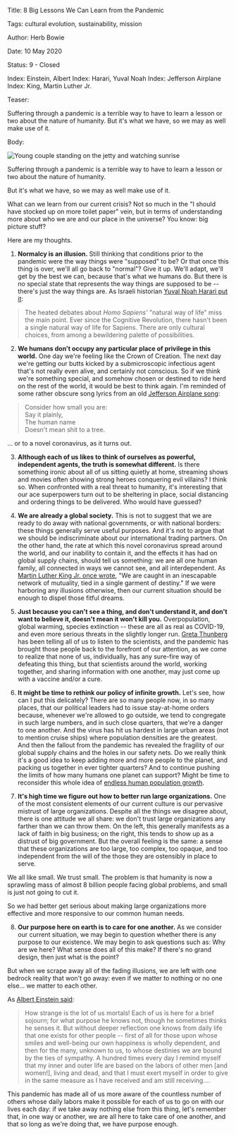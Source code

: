 Title:  8 Big Lessons We Can Learn from the Pandemic

Tags:   cultural evolution, sustainability, mission

Author: Herb Bowie

Date:   10 May 2020

Status: 9 - Closed

Index:  Einstein, Albert
Index:  Harari, Yuval Noah
Index:  Jefferson Airplane
Index:  King, Martin Luther Jr. 

Teaser: 

Suffering through a pandemic is a terrible way to have to learn a lesson or two about the nature of humanity. But it's what we have, so we may as well make use of it.

Body: 

<p><img src="../../images/pandemic-lessons.jpg" alt="Young couple standing on the jetty and watching sunrise" title="Young couple standing on the jetty and watching sunrise" /></p>

Suffering through a pandemic is a terrible way to have to learn a lesson or two about the nature of humanity. 

But it's what we have, so we may as well make use of it. 

What can we learn from our current crisis? Not so much in the "I should have stocked up on more toilet paper" vein, but in terms of understanding more about who we are and our place in the universe? You know: big picture stuff?

Here are my thoughts. 

1) **Normalcy is an illusion.** Still thinking that conditions prior to the pandemic were the way things were "supposed" to be? Or that once this thing is over, we'll all go back to "normal"? Give it up. We'll adapt, we'll get by the best we can, because that's what we humans do. But there is no special state that represents the way things are supposed to be -- there's just the way things are. As Israeli historian [Yuval Noah Harari put it][ynh]:

> The heated debates about *Homo Sapiens'* "natural way of life" miss the main point. Ever since the Cognitive Revolution, there hasn't been a single natural way of life for Sapiens. There are only cultural choices, from among a bewildering palette of possibilities. 

2) **We humans don't occupy any particular place of privilege in this world.** One day we're feeling like the Crown of Creation. The next day we're getting our butts kicked by a submicroscopic infectious agent that's not really even alive, and certainly not conscious. So if we think we're something special, and somehow chosen or destined to ride herd on the rest of the world, it would be best to think again. I'm reminded of some rather obscure song lyrics from an old [Jefferson Airplane song][ebd]:

> Consider how small you are:   
> Say it plainly,   
> The human name   
> Doesn't mean shit to a tree. 

... or to a novel coronavirus, as it turns out. 

3) **Although each of us likes to think of ourselves as powerful, independent agents, the truth is somewhat different.** Is there something ironic about all of us sitting quietly at home, streaming shows and movies often showing strong heroes conquering evil villains? I think so. When confronted with a real threat to humanity, it's interesting that our ace superpowers turn out to be sheltering in place, social distancing and ordering things to be delivered. Who would have guessed?  

4) **We are already a global society.** This is not to suggest that we are ready to do away with national governments, or with national borders: these things generally serve useful purposes. And it's not to argue that we should be indiscriminate about our international trading partners. On the other hand, the rate at which this novel coronavirus spread around the world, and our inability to contain it, and the effects it has had on global supply chains, should tell us something: we are all one human family, all connected in ways we cannot see, and all interdependent. As [Martin Luther King Jr. once wrote][mlk], "We are caught in an inescapable network of mutuality, tied in a single garment of destiny." If we were harboring any illusions otherwise, then our current situation should be enough to dispel those fitful dreams.   

5) **Just because you can't see a thing, and don't understand it, and don't want to believe it, doesn't mean it won't kill you.** Overpopulation, global warming, species extinction -- these are all as real as COVID-19, and even more serious threats in the slightly longer run. [Greta Thunberg][gt] has been telling all of us to listen to the scientists, and the pandemic has brought those people back to the forefront of our attention, as we come to realize that none of us, individually, has any sure-fire way of defeating this thing, but that scientists around the world, working together, and sharing information with one another, may just come up with a vaccine and/or a cure.    

6) **It might be time to rethink our policy of infinite growth.** Let's see, how can I put this delicately? There are so many people now, in so many places, that our political leaders had to issue stay-at-home orders because, whenever we're allowed to go outside, we tend to congregate in such large numbers, and in such close quarters, that we're a danger to one another. And the virus has hit us hardest in large urban areas (not to mention cruise ships) where population densities are the greatest. And then the fallout from the pandemic has revealed the fragility of our global supply chains and the holes in our safety nets. Do we really think it's a good idea to keep adding more and more people to the planet, and packing us together in ever tighter quarters? And to continue pushing the limits of how many humans one planet can support? Might be time to reconsider this whole idea of [endless human population growth][pop].

7) **It's high time we figure out how to better run large organizations.** One of the most consistent elements of our current culture is our pervasive mistrust of large organizations. Despite all the things we disagree about, there is one attitude we all share: we don't trust large organizations any farther than we can throw them. On the left, this generally manifests as a lack of faith in big business; on the right, this tends to show up as a distrust of big government. But the overall feeling is the same: a sense that these organizations are too large, too complex, too opaque, and too independent from the will of the those they are ostensibly in place to serve.  

We all like small. We trust small. The problem is that humanity is now a sprawling mass of almost 8 billion people facing global problems, and small is just not going to cut it. 

So we had better get serious about making large organizations more effective and more responsive to our common human needs. 

8) **Our purpose here on earth is to care for one another.** As we consider our current situation, we may begin to question whether there is any purpose to our existence. We may begin to ask questions such as: Why are we here? What sense does all of this make? If there's no grand design, then just what is the point?  

But when we scrape away all of the fading illusions, we are left with one bedrock reality that won't go away: even if we matter to nothing or no one else... we matter to each other. 

As [Albert Einstein said][ae2]: 

> How strange is the lot of us mortals! Each of us is here for a brief sojourn; for what purpose he knows not, though he sometimes thinks he senses it. But without deeper reflection one knows from daily life that one exists for other people -- first of all for those upon whose smiles and well-being our own happiness is wholly dependent, and then for the many, unknown to us, to whose destinies we are bound by the ties of sympathy. A hundred times every day I remind myself that my inner and outer life are based on the labors of other men [and women!], living and dead, and that I must exert myself in order to give in the same measure as I have received and am still receiving....

This pandemic has made all of us more aware of the countless number of others whose daily labors make it possible for each of us to go on with our lives each day: if we take away nothing else from this thing, let's remember that, in one way or another, we are all here to take care of one another, and that so long as we're doing that, we have purpose enough.  

[ae1]: https://en.wikipedia.org/wiki/Albert_Einstein

[ae2]: https://history.aip.org/history/exhibits/einstein/essay.htm

[ebd]: https://music.apple.com/us/album/eskimo-blue-day/271664884?i=271664893

[gt]: https://www.theguardian.com/us-news/2019/sep/18/greta-thunberg-testimony-congress-climate-change-action

[mlk]: https://abacus.bates.edu/admin/offices/dos/mlk/letter.html

[pop]: https://www.worldometers.info/world-population/

[ynh]: https://practopian.org/quotes-by-author/yuval-noah-harari.html
